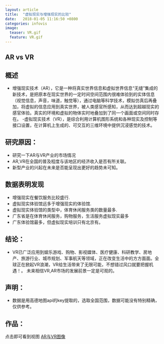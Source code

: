 ```yaml
---
layout: article
title:  "虚拟现实与增强现实的比较"
date:   2018-01-05 11:16:50 +0800
categories: infovis 
image:
  teaser: VR.gif
  feature: VR.gif
---
```


## AR vs VR

## 概述
- 增强现实技术（AR），它是一种将真实世界信息和虚拟世界信息“无缝”集成的新技术，是把原本在现实世界的一定时间空间范围内很难体验到的实体信息（视觉信息，声音，味道，触觉等），通过电脑等科学技术，模拟仿真后再叠加，将虚拟的信息应用到真实世界，被人类感官所感知，从而达到超越现实的感官体验。真实的环境和虚拟的物体实时地叠加到了同一个画面或空间同时存在。 
-虚拟现实技术（VR），是综合利用计算机图形系统和各种现实及控制等接口设置，在计算机上生成的、可交互的三维环境中提供沉浸感觉的技术。
## 研究原因：
- 研究一下AR与VR产业的市场情况
- AR,VR在全国的普及程度与该地区的经济收入是否有所关联。
- 新型产业的兴起在未来是否能呈现出更好的趋势未可知。

## 数据表明发现
- 增强现实在餐饮服务比较盛行.
- 虚拟现实体验馆远多于增强现实的体验馆.
- 虚拟现实体验馆的类型中，体育休闲服务类的数量最多.
- 广东省是在体育休闲服务，购物服务，生活服务虚拟现实最多
- 广东体验馆最多，但虚拟现实培训只有北京有。

## 结论：
- VR已广泛应用到娱乐游戏、购物、影视媒体、医疗健康、科研教学、房地产、旅游行业、城市规划、军事航天等领域，正在改变生活中的方方面面。全球正在掀起VR浪潮，VR给生活带来了无限可能，不想错过风口就要把握机遇！。
 未来相信VR,AR市场的发展前景一定是可观的。
## 声明：
- 数据是用高德地图api的key提取的，选取全国范围，数据可能没有特别精确，仅供参考。

## 作品：
点击即可看到视图
<a href="https://public.tableau.com/views/VRAR/3?:embed=y&:display_count=yes" target="_blank">AR与VR图像</a>

